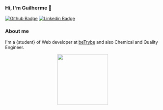 ### Hi, I'm Guilherme 👋

<!--
**guilherme-ac-fernandes/guilherme-ac-fernandes** is a ✨ _special_ ✨ repository because its `README.md` (this file) appears on your GitHub profile.

Here are some ideas to get you started:

- 🔭 I’m currently working on ...
- 🌱 I’m currently learning ...
- 👯 I’m looking to collaborate on ...
- 🤔 I’m looking for help with ...
- 💬 Ask me about ...
- 📫 How to reach me: ...
- 😄 Pronouns: ...
- ⚡ Fun fact: ...
-->


[![Github Badge](https://img.shields.io/badge/-Github-000?style=flat-square&logo=Github&logoColor=white&link=https://github.com/fagnerpsantos)](https://github.com/guilherme-ac-fernandes)
[![Linkedin Badge](https://img.shields.io/badge/-LinkedIn-blue?style=flat-square&logo=Linkedin&logoColor=white&link=https://www.linkedin.com/in/fagnerpsantos/)](https://www.linkedin.com/in/guilherme-fernandes-3945b710b/)



### About me
I'm a {student} of Web developer at [beTrybe](https://www.betrybe.com) and also Chemical and Quality Engineer.

<p align="center">
  <a href="https://github-readme-stats.vercel.app/api/pin/?username=guilherme-ac-fernandes&repo=github-readme-stats)](https://github.com/anuraghazra/github-readme-stats">
    <img
      align="center"
      height="165"
      src="https://github.com/guilherme-ac-fernandes"
    />
  </a>
</p>





